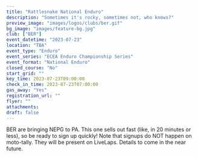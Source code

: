 ```yaml
---
title: "Rattlesnake National Enduro"
description: "Sometimes it's rocky, sometimes not, who knows?"
preview_image: "images/logos/clubs/ber.gif"
bg_image: "images/feature-bg.jpg"
club: ["BER"]
event_datetime: "2023-07-23"
location: "TBA"
event_type: "Enduro"
event_series: "ECEA Enduro Championship Series"
event_format: "National Enduro"
closed_course: "No"
start_grid: ""
key_time: 2023-07-23T09:00:00
check_in_time: 2023-07-23T07:00:00
gas_away: "Yes"
registration_url: ""
flyer: ""
attachments:
draft: false
---
```


BER are bringing NEPG to PA. This one sells out fast (like, in 20 minutes or less), so be ready to sign up quickly! Note that signups do NOT happen on moto-tally. They will be present on LiveLaps. Details to come in the near future.